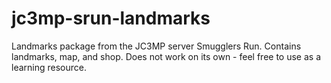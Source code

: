 # jc3mp-srun-landmarks
Landmarks package from the JC3MP server Smugglers Run. Contains landmarks, map, and shop. Does not work on its own - feel free to use as a learning resource.
